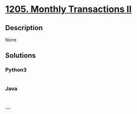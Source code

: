# [1205. Monthly Transactions II](https://leetcode.com/problems/monthly-transactions-ii)

## Description
None


## Solutions


### Python3

```python

```

### Java

```java

```

### ...
```

```
